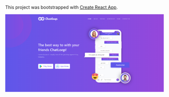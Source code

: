 This project was bootstrapped with [Create React App](https://github.com/facebook/create-react-app).

<img src="screens/1.png" />